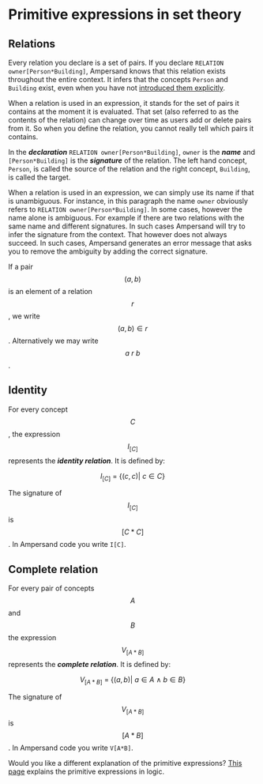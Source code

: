 # Primitive expressions in set theory

## Relations

Every relation you declare is a set of pairs. If you declare `RELATION owner[Person*Building]`, Ampersand knows that this relation exists throughout the entire context. It infers that the concepts `Person` and `Building` exist, even when you have not [introduced them explicitly](../../concepts.md).

When a relation is used in an expression, it stands for the set of pairs it contains at the moment it is evaluated. That set \(also referred to as the contents of the relation\) can change over time as users add or delete pairs from it. So when you define the relation, you cannot really tell which pairs it contains.

In the _**declaration**_ `RELATION owner[Person*Building]`, `owner` is the _**name**_ and `[Person*Building]` is the _**signature**_ of the relation. The left hand concept, `Person`, is called the source of the relation and the right concept, `Building`, is called the target.

When a relation is used in an expression, we can simply use its name if that is unambiguous. For instance, in this paragraph the name `owner` obviously refers to `RELATION owner[Person*Building]`.  In some cases, however the name alone is ambiguous. For example if there are two relations with the same name and different signatures. In such cases Ampersand will try to infer the signature from the context. That however does not always succeed. In such cases, Ampersand generates an error message that asks you to remove the ambiguity by adding the correct signature.

If a pair $$(a,b)$$ is an element of a relation $$r$$, we write $$(a,b)\in r$$. Alternatively we may write  $$a\ r\ b$$.

## Identity

For every concept $$C$$, the expression $$I_{[C]}$$ represents the _**identity relation**_. It is defined by:

$$
I_{[C]}\ =\ \{(c,c) |\ c\in C\}
$$

The signature of $$I_{[C]}$$ is $$[C*C]$$. In Ampersand code you write `I[C]`.

## Complete relation

For every pair of concepts $$A$$ and $$B$$ the expression $$V_{[A*B]} $$ represents the _**complete relation**_. It is defined by:

$$
V_{[A*B]}\ =\ \{(a,b) |\  a\in A\ \wedge\ b\in B\}
$$

The signature of $$V_{[A*B]}$$ is $$[A*B]$$. In Ampersand code you write `V[A*B]`.

Would you like a different explanation of the primitive expressions? [This page](../expressions/primitive-expressions.md) explains the primitive expressions in logic.

